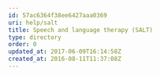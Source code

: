 ```yaml
---
id: 57ac6364f38ee6427aaa0369
uri: help/salt
title: Speech and language therapy (SALT)
type: directory
order: 0
updated_at: 2017-06-09T16:14:58Z
created_at: 2016-08-11T11:37:08Z
---
```


